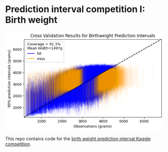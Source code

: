 # Prediction interval competition I: Birth weight

![cv results](cv_results.png)

This repo contains code for the [birth weight prediction interval Kaggle competition](https://www.kaggle.com/competitions/prediction-interval-competition-i-birth-weight/overview).